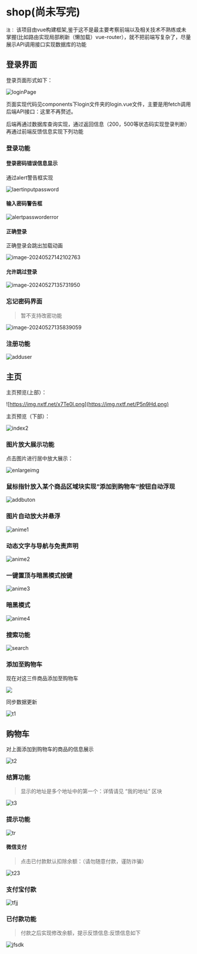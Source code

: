 # shop(尚未写完)
`注：` 该项目由vue构建框架,鉴于这不是最主要考察前端以及相关技术不熟练或未掌握(比如路由实现局部刷新（懒加载）vue-router），就不把前端写复杂了，尽量展示API调用接口实现数据库的功能

## 登录界面

登录页面形式如下：

![loginPage](https://img.nxtf.net/3jJ9Zq.png)

页面实现代码见components下login文件夹的login.vue文件，主要是用fetch调用后端API接口：这里不再赘述。

后端再通过数据库查询实现，通过返回信息（200，500等状态码实现登录判断）再通过前端反馈信息实现下列功能

### 登录功能

#### 登录密码错误信息显示

通过alert警告框实现

![laertinputpassword](https://img.nxtf.net/NwttNJ.png)

#### 输入密码警告框

![alertpassworderror](https://img.nxtf.net/L5FTKi.png)

#### 正确登录

正确登录会跳出加载动画

![image-20240527142102763](https://img.nxtf.net/URUjPx.png)

#### 允许跳过登录

![image-20240527135731950](https://img.nxtf.net/r4a45C.png)

### 忘记密码界面

> 暂不支持改密功能

![image-20240527135839059](https://img.nxtf.net/fJxCUI.png)

### 注册功能

![adduser](https://img.nxtf.net/sPeX7B.png)

## 主页

主页预览(上部）：

![https://img.nxtf.net/x7Te0I.png](https://img.nxtf.net/P5n9Hd.png)

主页预览（下部）：

![index2](https://img.nxtf.net/x7Te0I.png)

### 	图片放大展示功能

点击图片进行居中放大展示：

![enlargeimg](https://img.nxtf.net/q2TCi5.png)

### 鼠标指针放入某个商品区域块实现”添加到购物车“按钮自动浮现

![addbuton](https://img.nxtf.net/3aTU6o.png)

### 图片自动放大并悬浮

![anime1](https://img.nxtf.net/59cpzV.png)

### 动态文字与导航与免责声明

![anime2](https://img.nxtf.net/mjMxHY.png)

### 一键置顶与暗黑模式按键

![anime3](https://img.nxtf.net/MnnDrO.png)

### 暗黑模式

![anime4](https://img.nxtf.net/aqQKhg.png)

### 搜索功能

![search](https://img.nxtf.net/AN0aze.png)

### 添加至购物车

现在对这三件商品添加至购物车

![](https://img.nxtf.net/3rOfoW.png)

同步数据更新

![t1](https://img.nxtf.net/WjKUjJ.png)

## 购物车

对上面添加到购物车的商品的信息展示

![t2](https://img.nxtf.net/cdmTK0.png)

### 结算功能

> 显示的地址是多个地址中的第一个：详情请见 “我的地址” 区块

![t3](https://img.nxtf.net/LzYuEp.png)


### 提示功能


![tr]()

#### 微信支付

> 点击已付款默认扣除余额：（请勿随意付款，谨防诈骗）

![t23]()

### 支付宝付款

![tfjj]()

### 已付款功能

> 付款之后实现修改余额，提示反馈信息:反馈信息如下

![jfsdk]()

